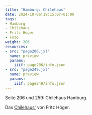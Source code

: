 ```yaml
---
title: "Hamburg: Chilehaus"
date: 2024-10-06T19:15:07+01:00
tags:
- Hamburg
- Chilehaus
- Fritz Höger
- Foto
weight: 206
resources:
- src: "page206.jxl"
  name: preview
  params:
    iiif: page206/info.json
- src: "page249.jxl"
  name: preview
  params:
    iiif: page249/info.json
---
```


Seite 206 und 259: Chilehaus Hamburg.
<!--more-->
Das [Chilehaus'](https://de.wikipedia.org/wiki/Chilehaus) von Fritz Höger.

